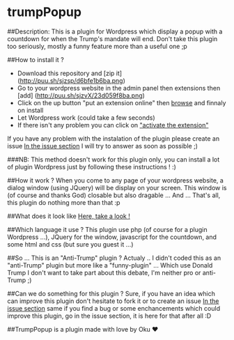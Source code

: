 # trumpPopup

##Description:
This is a plugin for Wordpress which display a popup with a countdown for when the Trump's mandate will end. 
Don't take this plugin too seriously, mostly a funny feature more than a useful one ;p


##How to install it ?

- Download this repository and [zip it] (http://puu.sh/sjzsp/d6bfe1b6ba.png)
- Go to your wordpress website in the admin panel then extensions then [add] (http://puu.sh/sjzvX/23d059f8ba.png)
- Click on the up button "put an extension online" then [browse](http://puu.sh/sjzAA/a72a59cd97.png) and finnaly on install
- Let Wordpress work (could take a few seconds)
- If there isn't any problem you can click on ["activate the extension"](http://puu.sh/sjzFY/411fdd40a7.png)


If you have any problem with the instalation of the plugin please create an issue [In the issue section](https://github.com/Okuuu/trumpPopup/issues) I will try to answer as soon as possible ;)


###NB: This method doesn't work for this plugin only, you can install a lot of plugin Wordpress just by following these instructions ! :)


##How it work ?
When you come to any page of your wordpress website, a dialog window (using JQuery) will be display on your screen. This window is (of course and thanks God) closable but also dragable ... And ... That's all, this plugin do nothing more than that :p

##What does it look like
[Here, take a look !](http://puu.sh/siWx9/97c45ed9f7.jpg)

##Which language it use ?
This plugin use php (of course for a plugin Wordpress ...), JQuery for the window, javascript for the countdown, and some html and css (but sure you guest it ...)

##So ... This is an "Anti-Trump" plugin ?
Actualy .. I didn't coded this as an "anti-Trump" plugin but more like a "funny-plugin" ... Which use Donald Trump I don't want to take part about this debate, I'm neither pro or anti-Trump ;)

##Can we do something for this plugin ?
Sure, if you have an idea which can improve this plugin don't hesitate to fork it or to create an issue [In the issue section](https://github.com/Okuuu/trumpPopup/issues) same if you find a bug or some enchancements which could improve this plugin, go in the issue section, it is here for that after all :D

##TrumpPopup is a plugin made with love by Oku ♥
